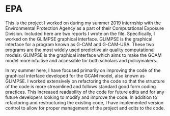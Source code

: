 # EPA
This is the project I worked on during my summer 2019 internship with the Environmental Protection Agency as a part of their Computational Exposure Division. Included here are two reports I wrote on the file. Specifically, I worked on the GLIMPSE graphical interface. GLIMPSE is the graphical interface for a program known as G-CAM and G-CAM-USA. These two programs are the most widely used predictive air quality computational models. GLIMPSE is the graphical interface which aims to make the GCAM model more intuitive and accessible for both scholars and policymakers.

In my summer here, I have focused primarily on improving the code of the graphical interface developed for the GCAM model, also known as GLIMPSE. I worked extensively on refactoring the code so that the structure of the code is more streamlined and follows standard good form coding practices. This increased readability of the code for future edits and for any future developers looking to modify and improve the code. In addition to refactoring and restructuring the existing code, I have implemented version control to allow for proper management of the project and edits to the code.
